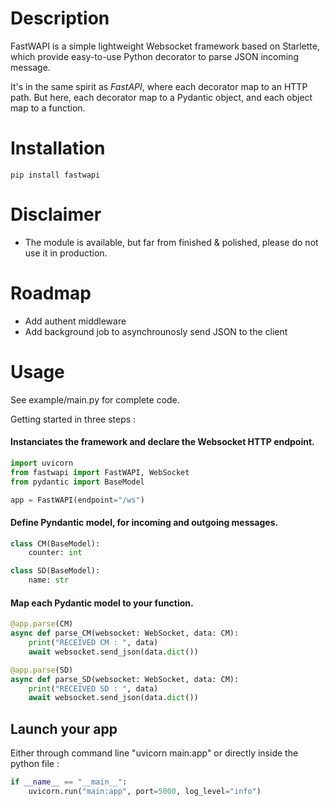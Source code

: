 # Description

FastWAPI is a simple lightweight Websocket framework based on Starlette, which provide easy-to-use Python decorator to parse JSON incoming message.  

It's in the same spirit as _FastAPI_, where each decorator map to an HTTP path. But here, each decorator map to a Pydantic object, and each object map to a function. 

# Installation

`pip install fastwapi`
# Disclaimer

 - The module is available, but far from finished & polished, please do not use it in production.

# Roadmap 

- Add authent middleware
- Add background job to asynchrounosly send JSON to the client

# Usage 

See example/main.py for complete code.

Getting started in three steps :

#### Instanciates the framework and declare the Websocket HTTP endpoint.  

```python
import uvicorn
from fastwapi import FastWAPI, WebSocket
from pydantic import BaseModel

app = FastWAPI(endpoint="/ws")

```

#### Define Pyndantic model, for incoming and outgoing messages.

```python
class CM(BaseModel):
    counter: int

class SD(BaseModel):
    name: str
```

#### Map each Pydantic model to your function.

```python
@app.parse(CM)
async def parse_CM(websocket: WebSocket, data: CM):
    print("RECEIVED CM : ", data)
    await websocket.send_json(data.dict())

@app.parse(SD)
async def parse_SD(websocket: WebSocket, data: CM):
    print("RECEIVED SD : ", data)
    await websocket.send_json(data.dict())
```

## Launch your app

Either through command line "uvicorn main:app" or directly inside the python file :

```python
if __name__ == "__main__":
    uvicorn.run("main:app", port=5000, log_level="info")
```
